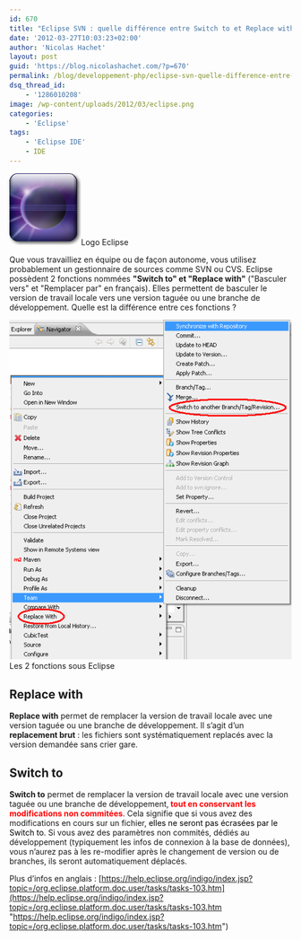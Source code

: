 ```yaml
---
id: 670
title: "Eclipse SVN : quelle différence entre Switch to et Replace with ?"
date: '2012-03-27T10:03:23+02:00'
author: 'Nicolas Hachet'
layout: post
guid: 'https://blog.nicolashachet.com/?p=670'
permalink: /blog/developpement-php/eclipse-svn-quelle-difference-entre-switch-to-et-replace-with/
dsq_thread_id:
    - '1286010208'
image: /wp-content/uploads/2012/03/eclipse.png
categories:
    - 'Eclipse'
tags:
    - 'Eclipse IDE'
    - IDE
---
```


[![Logo Eclipse](/wp-content/uploads/2012/03/eclipse.png "eclipse")](/wp-content/uploads/2012/03/eclipse.png)Logo Eclipse

Que vous travailliez en équipe ou de façon autonome, vous utilisez probablement un gestionnaire de sources comme SVN ou CVS. Eclipse possèdent 2 fonctions nommées **"Switch to" et "Replace with"** ("Basculer vers" et "Remplacer par" en français). Elles permettent de basculer le version de travail locale vers une version taguée ou une branche de développement. Quelle est la différence entre ces fonctions ?

[![](/wp-content/uploads/2012/03/Eclipse_team.png "Eclipse_team")](/wp-content/uploads/2012/03/Eclipse_team.png)Les 2 fonctions sous Eclipse

## Replace with

**Replace with** permet de remplacer la version de travail locale avec une version taguée ou une branche de développement. Il s’agit d’un **replacement brut** : les fichiers sont systématiquement replacés avec la version demandée sans crier gare.

## Switch to

**Switch to** permet de remplacer la version de travail locale avec une version taguée ou une branche de développement,**<span style="color: #ff0000;"> tout en conservant les modifications non commitées</span>**. Cela signifie que si vous avez des modifications en cours sur un fichier, <span style="color: #000000;">elles ne seront pas écrasées par le Switch to</span>. Si vous avez des paramètres non commités, dédiés au développement (typiquement les infos de connexion à la base de données), vous n’aurez pas à les re-modifier après le changement de version ou de branches, ils seront automatiquement déplacés.

Plus d’infos en anglais : [https://help.eclipse.org/indigo/index.jsp?topic=/org.eclipse.platform.doc.user/tasks/tasks-103.htm](https://help.eclipse.org/indigo/index.jsp?topic=/org.eclipse.platform.doc.user/tasks/tasks-103.htm "https://help.eclipse.org/indigo/index.jsp?topic=/org.eclipse.platform.doc.user/tasks/tasks-103.htm")
